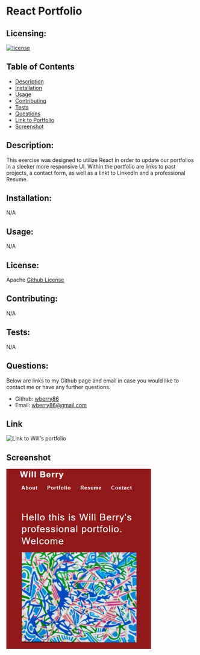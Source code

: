 # React Portfolio


  ## Licensing:
  [![license](https://img.shields.io/badge/license-Apache-blue)](https://shields.io)
  ## Table of Contents 
  - [Description](#description)
  - [Installation](#installation)
  - [Usage](#usage)
  - [Contributing](#contributing)
  - [Tests](#tests)
  - [Questions](#questions)
  - [Link to Portfolio](#link)
  - [Screenshot](#screenshot)
  ## Description:
  This exercise was designed to utilize React in order to update our portfolios in a sleeker more responsive UI.  Within the portfolio are links to past projects, a contact form, as well as a linkt to LinkedIn and a professional Resume.
  ## Installation:
  N/A
  ## Usage:
  N/A
  ## License:
  Apache
  [Github License](Apache)
  ## Contributing:
  N/A
  ## Tests:
  N/A
  ## Questions:
  Below are links to my Github page and email in case you would like to contact me or have any further questions.

  - Github: [wberry86](https://github.com/wberry86)
  - Email: wberry86@gmail.com

  ## Link
  ![Link to Will's portfolio](https://fast-basin-56283.herokuapp.com/)

  ## Screenshot
  ![Portfolio screenshot](https://github.com/wberry86/react-portfolio/blob/main/src/assets/project/images/portfolio.PNG)




